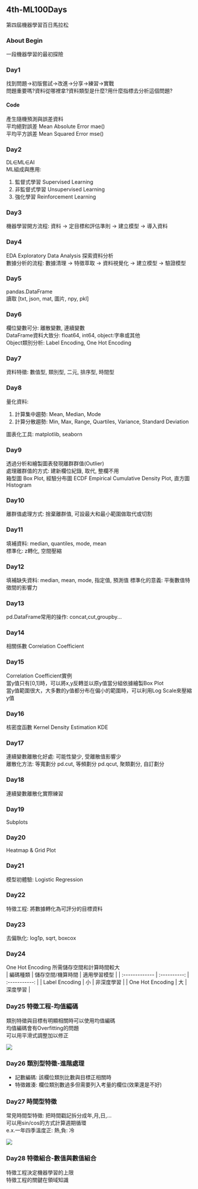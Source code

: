 ## 4th-ML100Days
第四屆機器學習百日馬拉松
### About Begin
一段機器學習的最初探險
### Day1
找到問題->初版嘗試->改進->分享->練習->實戰  
問題重要嗎?資料從哪裡拿?資料類型是什麼?用什麼指標去分析這個問題?
#### Code
產生隨機預測與誤差資料  
平均絕對誤差 Mean Absolute Error mae()  
平均平方誤差 Mean Squared Error mse()
### Day2
DL∈ML∈AI  
ML組成與應用:  
1. 監督式學習 Supervised Learning
2. 非監督式學習 Unsupervised Learning
3. 強化學習 Reinforcement Learning
### Day3
機器學習開方流程: 資料 -> 定目標和評估準則 -> 建立模型 -> 導入資料 
### Day4
EDA Exploratory Data Analysis 探索資料分析  
數據分析的流程: 數據清理 -> 特徵萃取 -> 資料視覺化 -> 建立模型 -> 驗證模型
### Day5
pandas.DataFrame  
讀取 [txt, json, mat, 圖片, npy, pkl]
### Day6
欄位變數可分: 離散變數, 連續變數  
DataFrame資料大致分: float64, int64, object:字串或其他  
Object類別分析: Label Encoding, One Hot Encoding
### Day7
資料特徵: 數值型, 類別型, 二元, 排序型, 時間型
### Day8
量化資料:
1. 計算集中趨勢: Mean, Median, Mode
2. 計算分散趨勢: Min, Max, Range, Quartiles, Variance, Standard Deviation

圖表化工具: matplotlib, seaborn
### Day9
透過分析和繪製圖表發現離群群值(Outlier)  
處理離群值的方式: 建新欄位紀錄, 取代, 整欄不用  
箱型圖 Box Plot, 經驗分布圖 ECDF Empirical Cumulative Density Plot, 直方圖 Histogram
### Day10
離群值處理方式: 捨棄離群值, 可設最大和最小範圍做取代或切割
### Day11
填補資料: median, quantiles, mode, mean  
標準化: z轉化, 空間壓縮
### Day12
填補缺失資料: median, mean, mode, 指定值, 預測值
標準化的意義: 平衡數值特徵間的影響力
### Day13
pd.DataFrame常用的操作: concat,cut,groupby...
### Day14
相關係數 Correlation Coefficient
### Day15
Correlation Coefficient實例  
當y值只有[0,1]時，可以將x,y反轉並以原y值當分組依據繪製Box Plot  
當y值範圍很大，大多數的y值都分布在偏小的範圍時，可以利用Log Scale來壓縮y值
### Day16
核密度函數 Kernel Density Estimation KDE
### Day17
連續變數離散化好處: 可能性變少, 受離散值影響少  
離散化方法: 等寬劃分 pd.cut, 等頻劃分 pd.qcut, 聚類劃分, 自訂劃分
### Day18
連續變數離散化實際練習
### Day19
Subplots
### Day20
Heatmap & Grid Plot
### Day21
模型初體驗: Logistic Regression
### Day22
特徵工程: 將數據轉化為可評分的目標資料
### Day23
去偏執化: log1p, sqrt, boxcox
### Day24
One Hot Encoding 所需儲存空間和計算時間較大  
| 編碼種類 | 儲存空間/機算時間 | 適用學習模型 |
| :------------- | :----------: | :-----------: |
| Label Encoding | 小 | 非深度學習 |
| One Hot Encoding | 大 | 深度學習 |
### Day25 特徵工程-均值編碼
類別特徵與目標有明顯相關時可以使用均值編碼  
均值編碼會有Overfitting的問題  
可以用平滑式調整加以修正  
  
![](http://latex.codecogs.com/gif.latex?\frac{\overline{t}\times&space;tn&space;&plus;&space;\overline{a}\times&space;x}{tn&plus;x})  
### Day26 類別型特徵-進階處理
* 記數編碼: 該欄位類別比數與目標正相關時
* 特徵雜湊: 欄位類別數過多但需要列入考量的欄位(效果還是不好)
### Day27 時間型特徵
常見時間型特徵: 把時間戳記拆分成年,月,日,...  
可以用sin/cos的方式計算週期循環  
e.x.一年四季溫度正: 熱,負: 冷  
  
![](http://latex.codecogs.com/gif.latex?-cos((m\div&space;6&plus;d\div&space;180)\times&space;\pi))
### Day28 特徵組合-數值與數值組合
特徵工程決定機器學習的上限  
特徵工程的關鍵在領域知識
